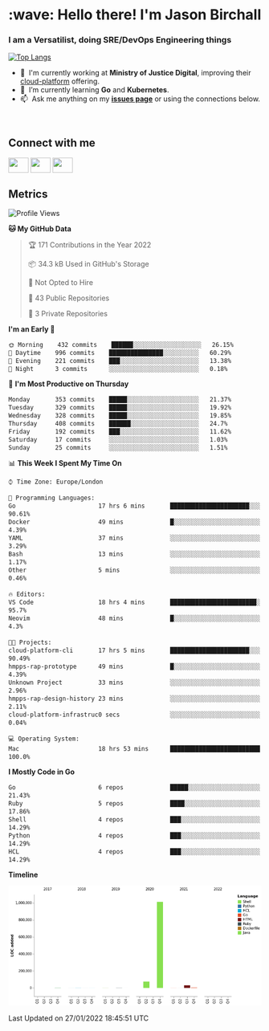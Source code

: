 <h1 align="left" id="jason-title">:wave: Hello there! I'm Jason Birchall</h1>
<h3 align="left">I am a Versatilist, doing SRE/DevOps Engineering things</h3>

[![Top Langs](https://github-readme-stats.vercel.app/api?username=jasonBirchall&show_icons=true&count_private=true&include_all_commits=true&theme=gruvbox)](https://github.com/anuraghazra/github-readme-stats)

- :office: &nbsp;I'm currently working at **Ministry of Justice Digital**, improving their [cloud-platform](https://github.com/ministryofjustice/cloud-platform) offering.
- :seedling: &nbsp;I’m currently learning **Go** and **Kubernetes**.
- :mailbox: &nbsp;Ask me anything on my **[issues page]** or using the connections below.


<br>

<h2>Connect with me</h2>
<p>
<a href="https://twitter.com/jsonBirchall" target="blank"><img align="center" src="https://cdn.jsdelivr.net/npm/simple-icons@3.0.1/icons/twitter.svg" alt="" height="30" width="40" /></a>
<a href="https://keybase.io/json0" target="blank"><img align="center" src="https://cdn.jsdelivr.net/npm/simple-icons@3.0.1/icons/keybase.svg" alt="" height="30" width="40" /></a>
<a href="https://www.reddit.com/user/kakorate" target="blank"><img align="center" src="https://cdn.jsdelivr.net/npm/simple-icons@3.0.1/icons/reddit.svg" alt="" height="30" width="40" /></a>
</p>

<h2>Metrics</h2>

<!--START_SECTION:waka-->
![Profile Views](http://img.shields.io/badge/Profile%20Views-9-blue)

**🐱 My GitHub Data** 

> 🏆 171 Contributions in the Year 2022
 > 
> 📦 34.3 kB Used in GitHub's Storage 
 > 
> 🚫 Not Opted to Hire
 > 
> 📜 43 Public Repositories 
 > 
> 🔑 3 Private Repositories  
 > 
**I'm an Early 🐤** 

```text
🌞 Morning    432 commits    ██████░░░░░░░░░░░░░░░░░░░   26.15% 
🌆 Daytime    996 commits    ███████████████░░░░░░░░░░   60.29% 
🌃 Evening    221 commits    ███░░░░░░░░░░░░░░░░░░░░░░   13.38% 
🌙 Night      3 commits      ░░░░░░░░░░░░░░░░░░░░░░░░░   0.18%

```
📅 **I'm Most Productive on Thursday** 

```text
Monday       353 commits    █████░░░░░░░░░░░░░░░░░░░░   21.37% 
Tuesday      329 commits    █████░░░░░░░░░░░░░░░░░░░░   19.92% 
Wednesday    328 commits    █████░░░░░░░░░░░░░░░░░░░░   19.85% 
Thursday     408 commits    ██████░░░░░░░░░░░░░░░░░░░   24.7% 
Friday       192 commits    ███░░░░░░░░░░░░░░░░░░░░░░   11.62% 
Saturday     17 commits     ░░░░░░░░░░░░░░░░░░░░░░░░░   1.03% 
Sunday       25 commits     ░░░░░░░░░░░░░░░░░░░░░░░░░   1.51%

```


📊 **This Week I Spent My Time On** 

```text
⌚︎ Time Zone: Europe/London

💬 Programming Languages: 
Go                       17 hrs 6 mins       ██████████████████████░░░   90.61% 
Docker                   49 mins             █░░░░░░░░░░░░░░░░░░░░░░░░   4.39% 
YAML                     37 mins             ░░░░░░░░░░░░░░░░░░░░░░░░░   3.29% 
Bash                     13 mins             ░░░░░░░░░░░░░░░░░░░░░░░░░   1.17% 
Other                    5 mins              ░░░░░░░░░░░░░░░░░░░░░░░░░   0.46%

🔥 Editors: 
VS Code                  18 hrs 4 mins       ████████████████████████░   95.7% 
Neovim                   48 mins             █░░░░░░░░░░░░░░░░░░░░░░░░   4.3%

🐱‍💻 Projects: 
cloud-platform-cli       17 hrs 5 mins       ██████████████████████░░░   90.49% 
hmpps-rap-prototype      49 mins             █░░░░░░░░░░░░░░░░░░░░░░░░   4.39% 
Unknown Project          33 mins             ░░░░░░░░░░░░░░░░░░░░░░░░░   2.96% 
hmpps-rap-design-history 23 mins             ░░░░░░░░░░░░░░░░░░░░░░░░░   2.11% 
cloud-platform-infrastruc0 secs              ░░░░░░░░░░░░░░░░░░░░░░░░░   0.04%

💻 Operating System: 
Mac                      18 hrs 53 mins      █████████████████████████   100.0%

```

**I Mostly Code in Go** 

```text
Go                       6 repos             █████░░░░░░░░░░░░░░░░░░░░   21.43% 
Ruby                     5 repos             ████░░░░░░░░░░░░░░░░░░░░░   17.86% 
Shell                    4 repos             ███░░░░░░░░░░░░░░░░░░░░░░   14.29% 
Python                   4 repos             ███░░░░░░░░░░░░░░░░░░░░░░   14.29% 
HCL                      4 repos             ███░░░░░░░░░░░░░░░░░░░░░░   14.29%

```


**Timeline**

![Chart not found](https://raw.githubusercontent.com/jasonBirchall/jasonBirchall/main/charts/bar_graph.png) 


 Last Updated on 27/01/2022 18:45:51 UTC
<!--END_SECTION:waka-->

<!-- links -->

[issues page]: https://github.com/jasonBirchall/jasonBirchall/issues "jasonBirchall/issues"
